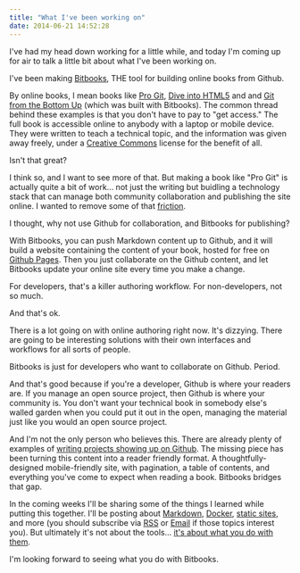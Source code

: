 ```yaml
---
title: "What I've been working on"
date: 2014-06-21 14:52:28
---
```


I've had my head down working for a little while, and today I'm coming up for air to talk a little bit about what I've been working on.

I've been making [Bitbooks][1], THE tool for building online books from Github.

 [1]: https://web.archive.org/web/20150915034729/http://bitbooks.cc/

By online books, I mean books like [Pro Git][2], [Dive into HTML5][3] and and [Git from the Bottom Up][4] (which was built with Bitbooks). The common thread behind these examples is that you don't have to pay to "get access." The full book is accessible online to anybody with a laptop or mobile device. They were written to teach a technical topic, and the information was given away freely, under a [Creative Commons][5] license for the benefit of all.

 [2]: http://git-scm.com/book
 [3]: http://diveintohtml5.info/
 [4]: https://jwiegley.github.io/git-from-the-bottom-up/
 [5]: http://creativecommons.org/

Isn't that great?

I think so, and I want to see more of that. But making a book like "Pro Git" is actually quite a bit of work... not just the writing but buidling a technology stack that can manage both community collaboration and publishing the site online. I wanted to remove some of that [friction][6]. 

 [6]: http://www.bryanbraun.com/2013/07/16/friction-is-a-tool

I thought, why not use Github for collaboration, and Bitbooks for publishing?

With Bitbooks, you can push Markdown content up to Github, and it will build a website containing the content of your book, hosted for free on [Github Pages][7]. Then you just collaborate on the Github content, and let Bitbooks update your online site every time you make a change.

 [7]: https://pages.github.com/

For developers, that's a killer authoring workflow. For non-developers, not so much.

And that's ok.

There is a lot going on with online authoring right now. It's dizzying. There are going to be interesting solutions with their own interfaces and workflows for all sorts of people.

Bitbooks is just for developers who want to collaborate on Github. Period.

And that's good because if you're a developer, Github is where your readers are. If you manage an open source project, then Github is where your community is. You don't want your technical book in somebody else's walled garden when you could put it out in the open, managing the material just like you would an open source project.

And I'm not the only person who believes this. There are already plenty of examples of [writing projects showing up on Github][8]. The missing piece has been turning this content into a reader friendly format. A thoughtfully-designed mobile-friendly site, with pagination, a table of contents, and everything you've come to expect when reading a book. Bitbooks bridges that gap.

 [8]: https://github.com/showcases/writing

In the coming weeks I'll be sharing some of the things I learned while putting this together. I'll be posting about [Markdown][9], [Docker][10], [static sites][11], and more (you should subscribe via [RSS][12] or [Email][13] if those topics interest you). But ultimately it's not about the tools... [it's about what you do with them][14].

 [9]: http://daringfireball.net/projects/markdown/
 [10]: http://www.docker.com/
 [11]: http://www.staticgen.com/
 [12]: /rss.xml
 [13]: https://eepurl.com/dcTne5
 [14]: http://sethgodin.typepad.com/seths_blog/2014/06/micro-marketing-and-the-called-bluff.html

I'm looking forward to seeing what you do with Bitbooks.
